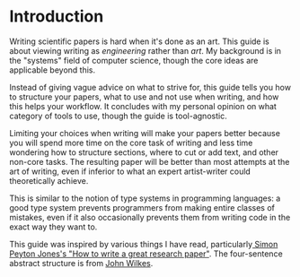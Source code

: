# Introduction

Writing scientific papers is hard when it's done as an art. This guide is about viewing writing as _engineering_ rather than _art_. My background is in the "systems" field of computer science, though the core ideas are applicable beyond this.

Instead of giving vague advice on what to strive for, this guide tells you how to structure your papers, what to use and not use when writing, and how this helps your workflow. It concludes with my personal opinion on what category of tools to use, though the guide is tool-agnostic.

Limiting your choices when writing will make your papers better because you will spend more time on the core task of writing and less time wondering how to structure sections, where to cut or add text, and other non-core tasks. The resulting paper will be better than most attempts at the art of writing, even if inferior to what an expert artist-writer could theoretically achieve.

This is similar to the notion of type systems in programming languages: a good type system prevents programmers from making entire classes of mistakes, even if it also occasionally prevents them from writing code in the exact way they want to.

This guide was inspired by various things I have read, particularly[ Simon Peyton Jones's "How to write a great research paper"](https://www.microsoft.com/en-us/research/academic-program/write-great-research-paper/). The four-sentence abstract structure is from [John Wilkes](https://john.e-wilkes.com/).

